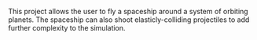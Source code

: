This project allows the user to fly a spaceship around a system of orbiting planets. The spaceship can also shoot elasticly-colliding projectiles to add further complexity to the simulation.
